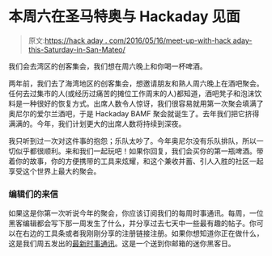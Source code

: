 # 本周六在圣马特奥与 Hackaday 见面

> 原文:[https://hack aday . com/2016/05/16/meet-up-with-hack aday-this-Saturday-in-San-Mateo/](https://hackaday.com/2016/05/16/meet-up-with-hackaday-this-saturday-in-san-mateo/)

我们会去湾区的创客集会，我们想在周六晚上和你喝一杯啤酒。

两年前，我们去了海湾地区的创客集会，想邀请朋友和熟人周六晚上在酒吧聚会。任何去过集市的人(或经历过痛苦的摊位工作周末的人)都知道，酒吧凳子和泡沫饮料是一种很好的恢复方式。出席人数令人惊讶，我们很容易就用第一次聚会填满了奥尼尔的爱尔兰酒吧，于是 Hackaday BAMF 聚会就诞生了。去年我们把它挤得满满的。今年，我们计划更大的出席人数将持续到深夜。

我只听到过一次对这件事的抱怨；乐队太吵了。今年奥尼尔没有乐队排队，所以一切似乎都很顺利。来和我们一起玩吧！如果你回复，我们会买你的第一瓶啤酒。带着你的故事，你的方便携带的工具来炫耀，和这个兼收并蓄、引人入胜的社区一起享受这个世界上最大的聚会。

### 编辑们的来信

如果这是你第一次听说今年的聚会，你应该订阅我们的每周时事通讯。每周，一位黑客编辑都会写下那一周发生了什么，并分享过去七天中一些最有趣的帖子。你可以在右边的工具条或者我刚刚分享的注册链接注册。如果你想知道你正在做什么，这是我们周五发出的[最新时事通讯](http://us9.campaign-archive1.com/?u=dfadb71b0b15629cef5abf016&id=42e8584a97)。这是一个送到你邮箱的迷你黑客日。
